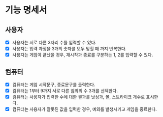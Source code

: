 # 기능 명세서

## 사용자
- [x] 사용자는 서로 다른 3자리 수를 입력할 수 있다.
- [x] 사용자는 입력 과정을 3개의 숫자를 모두 맞힐 때 까지 반복한다.
- [x] 사용자는 게임이 끝났을 경우, 재시작과 종료를 구분하는 1, 2를 입력할 수 있다.

## 컴퓨터
- [x] 컴퓨터는 게임 시작문구, 종료문구를 출력한다.
- [x] 컴퓨터는 1부터 9까지 서로 다른 임의의 수 3개를 선택한다.
- [x] 컴퓨터는 사용자가 입력한 수에 대한 결과를 낫싱과, 볼, 스트라이크 개수로 표시한다.
- [x] 컴퓨터는 사용자가 잘못된 값을 입력한 경우, 예외를 발생시키고 게임을 종료한다.